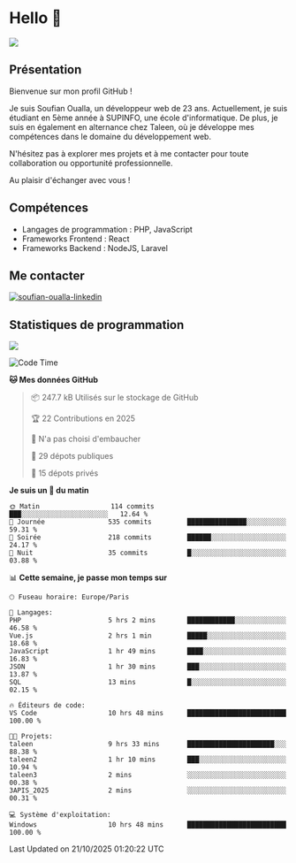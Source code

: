 # Hello 👋

![](https://komarev.com/ghpvc/?username=OSoufian&color=1a1b27)

## Présentation

Bienvenue sur mon profil GitHub !

Je suis Soufian Oualla, un développeur web de 23 ans. Actuellement, je suis étudiant en 5ème année à SUPINFO, une école d'informatique. De plus, je suis en également en alternance chez Taleen, où je développe mes compétences dans le domaine du développement web.

N'hésitez pas à explorer mes projets et à me contacter pour toute collaboration ou opportunité professionnelle.

Au plaisir d'échanger avec vous !

## Compétences

- Langages de programmation : PHP, JavaScript
- Frameworks Frontend : React
- Frameworks Backend : NodeJS, Laravel

## Me contacter

<p>
<a href="https://www.linkedin.com/in/soufian-oualla/" target="_blank"><img align="center" src="https://img.shields.io/badge/-LinkedIn-0077B5?style=for-the-badge&logo=Linkedin&logoColor=white" alt="soufian-oualla-linkedin"/></a>

## Statistiques de programmation

<a href="https://github-readme-stats.vercel.app/api/top-langs/?username=OSoufian&layout=compact">
  <img align="center" src="https://github-readme-stats.vercel.app/api/top-langs/?username=OSoufian&layout=compact"/>
</a>

<br />

<!--START_SECTION:waka-->
![Code Time](http://img.shields.io/badge/Code%20Time-603%20hrs%202%20mins-blue)

**🐱 Mes données GitHub** 

> 📦 247.7 kB Utilisés sur le stockage de GitHub 
 > 
> 🏆 22 Contributions en 2025
 > 
> 🚫 N'a pas choisi d'embaucher
 > 
> 📜 29 dépots publiques 
 > 
> 🔑 15 dépots privés 
 > 
**Je suis un 🐤 du matin** 

```text
🌞 Matin                  114 commits         ███░░░░░░░░░░░░░░░░░░░░░░   12.64 % 
🌆 Journée                535 commits         ███████████████░░░░░░░░░░   59.31 % 
🌃 Soirée                 218 commits         ██████░░░░░░░░░░░░░░░░░░░   24.17 % 
🌙 Nuit                   35 commits          █░░░░░░░░░░░░░░░░░░░░░░░░   03.88 % 
```


📊 **Cette semaine, je passe mon temps sur** 

```text
🕑︎ Fuseau horaire: Europe/Paris

💬 Langages: 
PHP                      5 hrs 2 mins        ████████████░░░░░░░░░░░░░   46.58 % 
Vue.js                   2 hrs 1 min         █████░░░░░░░░░░░░░░░░░░░░   18.68 % 
JavaScript               1 hr 49 mins        ████░░░░░░░░░░░░░░░░░░░░░   16.83 % 
JSON                     1 hr 30 mins        ███░░░░░░░░░░░░░░░░░░░░░░   13.87 % 
SQL                      13 mins             █░░░░░░░░░░░░░░░░░░░░░░░░   02.15 % 

🔥 Éditeurs de code: 
VS Code                  10 hrs 48 mins      █████████████████████████   100.00 % 

🐱‍💻 Projets: 
taleen                   9 hrs 33 mins       ██████████████████████░░░   88.38 % 
taleen2                  1 hr 10 mins        ███░░░░░░░░░░░░░░░░░░░░░░   10.94 % 
taleen3                  2 mins              ░░░░░░░░░░░░░░░░░░░░░░░░░   00.38 % 
3APIS_2025               2 mins              ░░░░░░░░░░░░░░░░░░░░░░░░░   00.31 % 

💻 Système d'exploitation: 
Windows                  10 hrs 48 mins      █████████████████████████   100.00 % 
```


 Last Updated on 21/10/2025 01:20:22 UTC
<!--END_SECTION:waka-->
